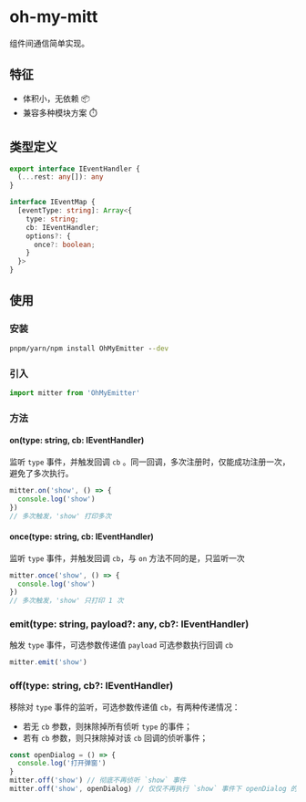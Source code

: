 # oh-my-mitt
组件间通信简单实现。
## 特征
- 体积小，无依赖 📦
- 兼容多种模块方案 ⏱️
## 类型定义
```ts
export interface IEventHandler {
  (...rest: any[]): any
}

interface IEventMap {
  [eventType: string]: Array<{
    type: string;
    cb: IEventHandler;
    options?: {
      once?: boolean;
    }
  }>
}
```
## 使用
### 安装
```cmd
pnpm/yarn/npm install OhMyEmitter --dev
```
### 引入
```ts
import mitter from 'OhMyEmitter'
```
### 方法
#### on(type: string, cb: IEventHandler)
监听 `type` 事件，并触发回调 `cb` 。同一回调，多次注册时，仅能成功注册一次，避免了多次执行。
```ts
mitter.on('show', () => {
  console.log('show')
})
// 多次触发，'show' 打印多次
```
#### once(type: string, cb: IEventHandler)
监听 `type` 事件，并触发回调 `cb`，与 `on` 方法不同的是，只监听一次
```ts
mitter.once('show', () => {
  console.log('show')
})
// 多次触发，'show' 只打印 1 次
```
### emit(type: string, payload?: any, cb?: IEventHandler)
触发 `type` 事件，可选参数传递值 `payload` 可选参数执行回调 `cb`
```ts
mitter.emit('show')
```
### off(type: string, cb?: IEventHandler)
移除对 `type` 事件的监听，可选参数传递值 `cb`，有两种传递情况：
- 若无 `cb` 参数，则抹除掉所有侦听 `type` 的事件；
- 若有 `cb` 参数，则只抹除掉对该 `cb` 回调的侦听事件；
```ts
const openDialog = () => {
  console.log('打开弹窗')
}
mitter.off('show') // 彻底不再侦听 `show` 事件
mitter.off('show', openDialog) // 仅仅不再执行 `show` 事件下 openDialog 的回调
```
